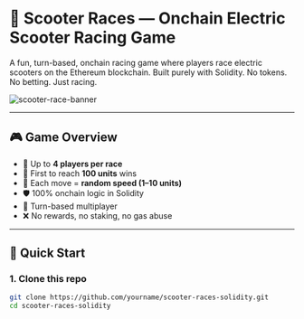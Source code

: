# 🛴 Scooter Races — Onchain Electric Scooter Racing Game  
  
A fun, turn-based, onchain racing game where players race electric scooters on the Ethereum blockchain. Built purely with Solidity. No tokens. No betting. Just racing.  
  
![scooter-race-banner](https://user-images.githubusercontent.com/0000000/0000000/scooter-banner.png)  

---

## 🎮 Game Overview

- 👥 Up to **4 players per race**
- 📏 First to reach **100 units** wins
- 🎲 Each move = **random speed (1–10 units)**
- 🛡️ 100% onchain logic in Solidity
- 🔄 Turn-based multiplayer 
- ❌ No rewards, no staking, no gas abuse  

---
 
## 🚀 Quick Start

### 1. Clone this repo

```bash
git clone https://github.com/yourname/scooter-races-solidity.git
cd scooter-races-solidity
